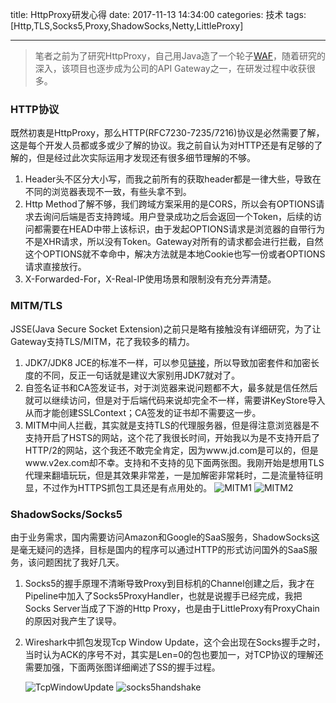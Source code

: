 title: HttpProxy研发心得
date: 2017-11-13 14:34:00
categories: 技术
tags: [Http,TLS,Socks5,Proxy,ShadowSocks,Netty,LittleProxy]

-----

>笔者之前为了研究HttpProxy，自己用Java造了一个轮子[WAF](https://github.com/chengdedeng/waf)，随着研究的深入，该项目也逐步成为公司的API Gateway之一，在研发过程中收获很多。

### HTTP协议
既然初衷是HttpProxy，那么HTTP(RFC7230-7235/7216)协议是必然需要了解，这是每个开发人员都或多或少了解的协议。我之前自认为对HTTP还是有足够的了解的，但是经过此次实际运用才发现还有很多细节理解的不够。

1. Header头不区分大小写，而我之前所有的获取header都是一律大些，导致在不同的浏览器表现不一致，有些头拿不到。
2. Http Method了解不够，我们跨域方案采用的是CORS，所以会有OPTIONS请求去询问后端是否支持跨域。用户登录成功之后会返回一个Token，后续的访问都需要在HEAD中带上该标识，由于发起OPTIONS请求是浏览器的自带行为不是XHR请求，所以没有Token。Gateway对所有的请求都会进行拦截，自然这个OPTIONS就不幸命中，解决方法就是本地Cookie也写一份或者OPTIONS请求直接放行。
3. X-Forwarded-For，X-Real-IP使用场景和限制没有充分弄清楚。

<!--more-->

### MITM/TLS
JSSE(Java Secure Socket Extension)之前只是略有接触没有详细研究，为了让Gateway支持TLS/MITM，花了我较多的精力。

1. JDK7/JDK8 JCE的标准不一样，可以参见[链接](https://www.java.com/zh_CN/download/faq/release_changes.xml)，所以导致加密套件和加密长度的不同，反正一句话就是建议大家别用JDK7就对了。
2. 自签名证书和CA签发证书，对于浏览器来说问题都不大，最多就是信任然后就可以继续访问，但是对于后端代码来说却完全不一样，需要讲KeyStore导入从而才能创建SSLContext；CA签发的证书却不需要这一步。
3. MITM中间人拦截，其实就是支持TLS的代理服务器，但是得注意浏览器是不支持开启了HSTS的网站，这个花了我很长时间，开始我以为是不支持开启了HTTP/2的网站，这个我还不敢完全肯定，因为www.jd.com是可以的，但是www.v2ex.com却不幸。支持和不支持的见下面两张图。我刚开始是想用TLS代理来翻墙玩玩，但是其效果非常差，一是加解密非常耗时，二是流量特征明显，不过作为HTTPS抓包工具还是有点用处的。
	![MITM1](/images/MITM1.png)
	![MITM2](/images/MITM2.png)

### ShadowSocks/Socks5
由于业务需求，国内需要访问Amazon和Google的SaaS服务，ShadowSocks这是毫无疑问的选择，目标是国内的程序可以通过HTTP的形式访问国外的SaaS服务，该问题困扰了我好几天。
1. Socks5的握手原理不清晰导致Proxy到目标机的Channel创建之后，我才在Pipeline中加入了Socks5ProxyHandler，也就是说握手已经完成，我把Socks Server当成了下游的Http Proxy，也是由于LittleProxy有ProxyChain的原因对我产生了误导。
2. Wireshark中抓包发现Tcp Window Update，这个会出现在Socks握手之时，当时认为ACK的序号不对，其实是Len=0的包也要加一，对TCP协议的理解还需要加强，下面两张图详细阐述了SS的握手过程。

	![TcpWindowUpdate](/images/TcpWindowUpdate.png)
	![socks5handshake](/images/socks5handshake.png)

